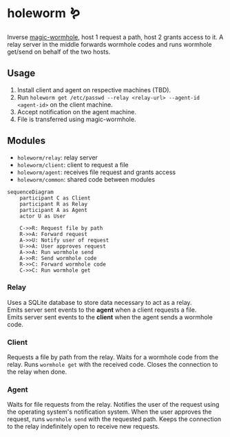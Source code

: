 # holeworm 🪱

Inverse [magic-wormhole](https://github.com/magic-wormhole/magic-wormhole), host 1 request a path, host 2 grants access to it.
A relay server in the middle forwards wormhole codes and runs wormhole get/send on behalf of the two hosts.

## Usage

1. Install client and agent on respective machines (TBD).
2. Run `holeworm get /etc/passwd --relay <relay-url> --agent-id <agent-id>` on the client machine.
3. Accept notification on the agent machine.
4. File is transferred using magic-wormhole.

## Modules

- `holeworm/relay`: relay server
- `holeworm/client`: client to request a file
- `holeworm/agent`: receives file request and grants access
- `holeworm/common`: shared code between modules

```mermaid
sequenceDiagram
    participant C as Client
    participant R as Relay
    participant A as Agent
    actor U as User

    C->>R: Request file by path
    R->>A: Forward request
    A->>U: Notify user of request
    U->>A: User approves request
    A->>A: Run wormhole send
    A->>R: Send wormhole code
    R->>C: Forward wormhole code
    C->>C: Run wormhole get
```

### Relay

Uses a SQLite database to store data necessary to act as a relay.   
Emits server sent events to the **agent** when a client requests a file.   
Emits server sent events to the **client** when the agent sends a wormhole code. 

### Client

Requests a file by path from the relay.
Waits for a wormhole code from the relay.
Runs `wormhole get` with the received code.
Closes the connection to the relay when done.

### Agent

Waits for file requests from the relay.
Notifies the user of the request using the operating system's notification system.
When the user approves the request, runs `wormhole send` with the requested path.
Keeps the connection to the relay indefinitely open to receive new requests.


